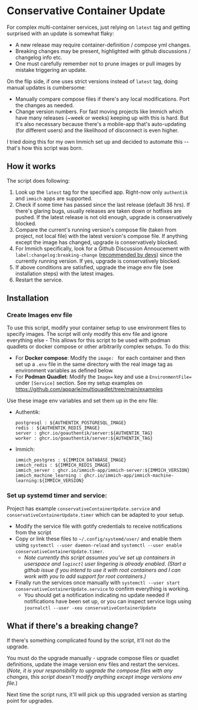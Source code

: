 # Conservative Container Update

For complex multi-container services, just relying on `latest` tag and getting surprised with an update is somewhat flaky:
- A new release may require container-definition / compose yml changes.
- Breaking changes may be present, highlighted with github discussions / changelog info etc.
- One must carefully remember not to prune images or pull images by mistake triggering an update.

On the flip side, if one uses strict versions instead of `latest` tag, doing manual updates is cumbersome:
- Manually compare compose files if there's any local modifications. Port the changes as needed.
- Change version numbers.
For fast moving projects like Immich which have many releases (~week or weeks) keeping up with this is hard. But it's also necessary because there's a mobile-app that's auto-updating (for different users) and the likelihood of disconnect is even higher.

I tried doing this for my own Immich set up and decided to automate this -- that's how this script was born.

## How it works

The script does following:
1. Look up the `latest` tag for the specified app. Right-now only `authentik` and `immich` apps are supported.
1. Check if some time has passed since the last release (default 36 hrs). If there's glaring bugs, usually releases are taken down or hotfixes are pushed. If the latest release is not old enough, upgrade is conservatively blocked.
1. Compare the current's running version's compose file (taken from project, not local file) with the latest version's compose file. If anything except the image has changed, upgrade is conservatively blocked.
1. For Immich specifically, look for a Github Discussion Annoucement with `label:changelog:breaking-change` ([recommended by devs](https://github.com/immich-app/immich/discussions/19546)) since the currently running version. If yes, upgrade is conservatively blocked.
1. If above conditions are satisfied, upgrade the image env file (see installation steps) with the latest images.
1. Restart the service.

## Installation

### Create Images env file

To use this script, modify your container setup to use environment files to specify images. The script will only modify this env file and ignore everything else - This allows for this script to be used with podman quadlets or docker compose or other arbitrarily complex setups. 
To do this:
- For **Docker compose**: Modify the `image: ` for each container and then set up a `.env` file in the same directory with the real image tag as environment variables as defined below.
- For **Podman Quadlet**: Modify the `Image=` key and use a `EnvironmentFile=` under `[Service]` section. See my setup examples on https://github.com/apparle/multiquadlet/tree/main/examples

Use these image env variables and set them up in the env file:
- Authentik:
  ```
  postgresql : ${AUTHENTIK_POSTGRESQL_IMAGE}
  redis : ${AUTHENTIK_REDIS_IMAGE}
  server : ghcr.io/goauthentik/server:${AUTHENTIK_TAG}
  worker : ghcr.io/goauthentik/server:${AUTHENTIK_TAG}
  ```
- Immich:
  ```
  immich_postgres : ${IMMICH_DATABASE_IMAGE}
  immich_redis : ${IMMICH_REDIS_IMAGE}
  immich_server : ghcr.io/immich-app/immich-server:${IMMICH_VERSION}
  immich_machine_learning : ghcr.io/immich-app/immich-machine-learning:${IMMICH_VERSION}
  ```

### Set up systemd timer and service:

Project has example `conservativeContainerUpdate.service` and `conservativeContainerUpdate.timer` which can be adapted to your setup. 
- Modify the service file with gotify credentials to receive notifications from the script
- Copy or link these files to `~/.config/systemd/user/` and enable them using `systemctl --user daemon-reload` and `systemctl --user enable conservativeContainerUpdate.timer`. 
  - _Note currently this script assumes you've set up containers in userspace and `loginctl` user lingering is already enabled. (Start a github issue if you intend to use it with root containers and I can work with you to add support for root containers.)_
- Finally run the services once manually with `systemctl --user start conservativeContainerUpdate.service` to confirm everything is working.
  - You should get a notification indicating no update needed if notifications have been set up, or you can inspect service logs using `journalctl --user -xeu conservativeContainerUpdate`

## What if there's a breaking change?
If there's something complicated found by the script, it'll not do the upgrade. 

You must do the upgrade manually - upgrade compose files or quadlet definitions, update the image version env files and restart the services. (_Note, it is your responsibility to upgrade the compose files with any changes, this script doesn't modify anything except image versions env file._)

Next time the script runs, it'll will pick up this upgraded version as starting point for upgrades. 

